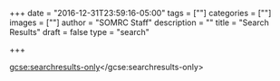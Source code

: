 +++
date = "2016-12-31T23:59:16-05:00"
tags = [""]
categories = [""]
images = [""]
author = "SOMRC Staff"
description = ""
title = "Search Results"
draft = false
type = "search"

+++

<script>
  (function() {
    var cx = '009070394138504404541:6d4gc6cb7oi';
    var gcse = document.createElement('script');
    gcse.type = 'text/javascript';
    gcse.async = true;
    gcse.src = 'https://cse.google.com/cse.js?cx=' + cx;
    var s = document.getElementsByTagName('script')[0];
    s.parentNode.insertBefore(gcse, s);
  })();
</script>
<gcse:searchresults-only></gcse:searchresults-only>
